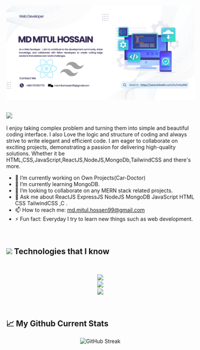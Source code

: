 <a href="">
<img src="https://raw.githubusercontent.com/mdmitulhossen/mdmitulhossen/6a45c013d5e3780aab9672b366a3cf216adfcdb8/Images/MD%20MITUL%20HOSSAIN.svg" />
</a>
<br/>
<br/>
<p>
<img src="https://readme-typing-svg.herokuapp.com?lines=HI+,+I'm+Md Mitul+Hossain;Web%20Developer&width=500&height=50">
</p>
I enjoy taking complex problem and turning them into simple and beautiful coding interface. I also Love the logic and structure of coding and always strive to write elegant and efficient code. I am eager to collaborate on exciting projects, demonstrating a passion for delivering high-quality solutions. Whether it be HTML,CSS,JavaScript,ReactJS,NodeJS,MongoDb,TailwindCSS and there's more.
<!-- <p>
<img src="https://readme-typing-svg.herokuapp.com?lines=Web+Developer;Always%20learning%20new%20things&width=500&height=50">
</p> -->

- 🔭 I’m currently working on Own Projects(Car-Doctor) 
- 🌱 I’m currently learning MongoDB. 
- 👯 I’m looking to collaborate on any MERN stack related projects. 
- 💬 Ask me about ReactJS ExpressJS NodeJS MongoDB JavaScript  HTML CSS  TailwindCSS ,C . 
- 📫 How to reach me: md.mitul.hossen99@gmail.com 
- ⚡ Fun fact: Everyday I try to learn new things such as web development. 
<br>

## <img src="https://media2.giphy.com/media/QssGEmpkyEOhBCb7e1/giphy.gif?cid=ecf05e47a0n3gi1bfqntqmob8g9aid1oyj2wr3ds3mg700bl&rid=giphy.gif" width ="25"> Technologies that I know

<br>

<p align="center">
    <img src="https://skillicons.dev/icons?i=html,css,js,react,tailwind" />
    <br>
    <img src="https://skillicons.dev/icons?i=mongodb,nodejs,express,bootstrap,firebase,materialui" />
    <br>
    <img src="https://skillicons.dev/icons?i=git,github,netlify,redux,vercel,vite" />
</p>

<br>

## :chart_with_upwards_trend: My Github Current Stats

<p align="center">
 <img src="https://github-readme-streak-stats.herokuapp.com?user=mdmitulhossen&theme=shadow-purple" alt="GitHub Streak" />
</p>
